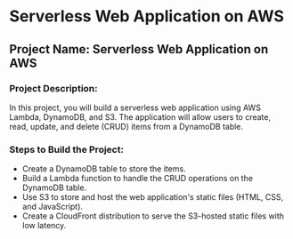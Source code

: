 # Serverless Web Application on AWS

## Project Name: Serverless Web Application on AWS

### Project Description:

In this project, you will build a serverless web application using AWS Lambda, DynamoDB, and S3. The application will allow users to create, read, update, and delete (CRUD) items from a DynamoDB table.

### Steps to Build the Project:

* Create a DynamoDB table to store the items.
* Build a Lambda function to handle the CRUD operations on the DynamoDB table.
* Use S3 to store and host the web application's static files (HTML, CSS, and JavaScript).
* Create a CloudFront distribution to serve the S3-hosted static files with low latency.








